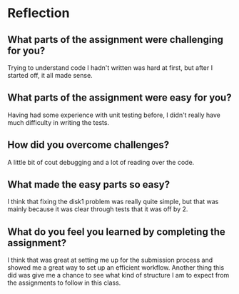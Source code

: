 # Reflection

## What parts of the assignment were challenging for you?

Trying to understand code I hadn't written was hard at first, but after I started off, it all made sense.

## What parts of the assignment were easy for you?

Having had some experience with unit testing before, I didn't really have much difficulty in writing the tests.

## How did you overcome challenges?

A little bit of cout debugging and a lot of reading over the code.

## What made the easy parts so easy?

I think that fixing the disk1 problem was really quite simple, but that was mainly because it was clear through tests that it was off by 2.

## What do you feel you learned by completing the assignment?

I think that was great at setting me up for the submission process and showed me a great way to set up an efficient workflow. Another thing this did was give me a chance to see what kind of structure I am to expect from the assignments to follow in this class.
